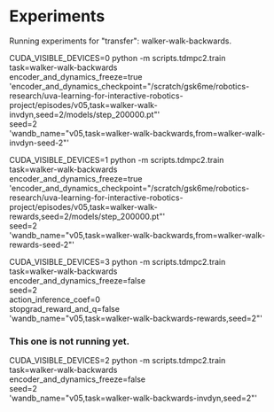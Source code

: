 # Experiments

Running experiments for "transfer": walker-walk-backwards.

CUDA_VISIBLE_DEVICES=0 python -m scripts.tdmpc2.train \
    task=walker-walk-backwards \
    encoder_and_dynamics_freeze=true \
    'encoder_and_dynamics_checkpoint="/scratch/gsk6me/robotics-research/uva-learning-for-interactive-robotics-project/episodes/v05,task=walker-walk-invdyn,seed=2/models/step_200000.pt"' \
		seed=2 \
    'wandb_name="v05,task=walker-walk-backwards,from=walker-walk-invdyn-seed-2"'

CUDA_VISIBLE_DEVICES=1 python -m scripts.tdmpc2.train \
    task=walker-walk-backwards \
    encoder_and_dynamics_freeze=true \
    'encoder_and_dynamics_checkpoint="/scratch/gsk6me/robotics-research/uva-learning-for-interactive-robotics-project/episodes/v05,task=walker-walk-rewards,seed=2/models/step_200000.pt"' \
		seed=2 \
    'wandb_name="v05,task=walker-walk-backwards,from=walker-walk-rewards-seed-2"'


CUDA_VISIBLE_DEVICES=3 python -m scripts.tdmpc2.train \
    task=walker-walk-backwards \
    encoder_and_dynamics_freeze=false \
		seed=2 \
    action_inference_coef=0 \
    stopgrad_reward_and_q=false \
    'wandb_name="v05,task=walker-walk-backwards-rewards,seed=2"'

### This one is not running yet.
CUDA_VISIBLE_DEVICES=2 python -m scripts.tdmpc2.train \
    task=walker-walk-backwards \
    encoder_and_dynamics_freeze=false \
		seed=2 \
    'wandb_name="v05,task=walker-walk-backwards-invdyn,seed=2"'
